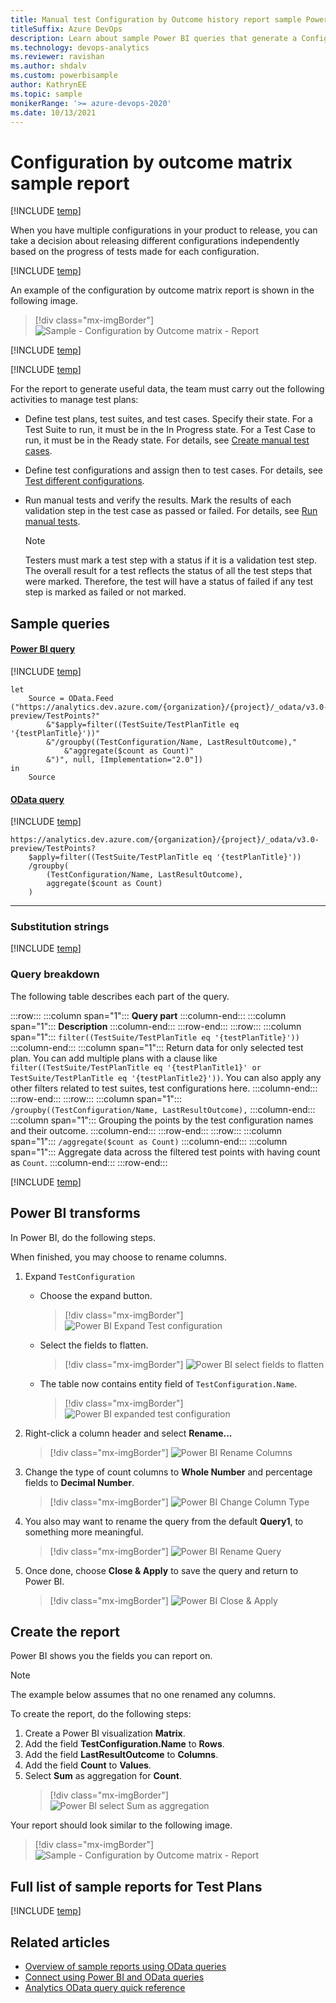 ```yaml
---
title: Manual test Configuration by Outcome history report sample Power BI report 
titleSuffix: Azure DevOps
description: Learn about sample Power BI queries that generate a Configuration by Outcome matrix report.
ms.technology: devops-analytics
ms.reviewer: ravishan
ms.author: shdalv
ms.custom: powerbisample
author: KathrynEE
ms.topic: sample
monikerRange: '>= azure-devops-2020'
ms.date: 10/13/2021
---
```


# Configuration by outcome matrix sample report

[!INCLUDE [temp](../includes/version-azure-devops-cloud.md)]

When you have multiple configurations in your product to release, you can take a decision about releasing different configurations independently based on the progress of tests made for each configuration. 

[!INCLUDE [temp](includes/preview-note.md)]

An example of the configuration by outcome matrix report is shown in the following image.
 
> [!div class="mx-imgBorder"] 
> ![Sample - Configuration by Outcome matrix - Report](media/odatapowerbi-configurationbyoutcome.png)

[!INCLUDE [temp](includes/sample-required-reading.md)]


[!INCLUDE [temp](./includes/prerequisites-power-bi-2020.md)]

For the report to generate useful data, the team must carry out the following activities to manage test plans:

- Define test plans, test suites, and test cases. Specify their state. For a Test Suite to run, it must be in the In Progress state. For a Test Case to run, it must be in the Ready state. For details, see [Create manual test cases](../../test/create-test-cases.md). 
- Define test configurations and assign then to  test cases. For details, see [Test different configurations](../../test/test-different-configurations.md).
- Run manual tests and verify the results. Mark the results of each validation step in the test case as passed or failed. For details, see [Run manual tests](../../test/run-manual-tests.md).

	> [!NOTE]  
	> Testers must mark a test step with a status if it is a validation test step. The overall result for a test reflects the status of all the test steps that were marked. Therefore, the test will have a status of failed if any test step is marked as failed or not marked.   


## Sample queries

#### [Power BI query](#tab/powerbi/)

[!INCLUDE [temp](includes/sample-powerbi-query.md)]

```
let 
    Source = OData.Feed ("https://analytics.dev.azure.com/{organization}/{project}/_odata/v3.0-preview/TestPoints?" 
        &"$apply=filter((TestSuite/TestPlanTitle eq '{testPlanTitle}'))" 
        &"/groupby((TestConfiguration/Name, LastResultOutcome)," 
            &"aggregate($count as Count)" 
        &")", null, [Implementation="2.0"]) 
in 
    Source
```

#### [OData query](#tab/odata/)

[!INCLUDE [temp](includes/sample-odata-query.md)]

```
https://analytics.dev.azure.com/{organization}/{project}/_odata/v3.0-preview/TestPoints?  
    $apply=filter((TestSuite/TestPlanTitle eq '{testPlanTitle}')) 
    /groupby( 
        (TestConfiguration/Name, LastResultOutcome),  
        aggregate($count as Count) 
    )
```

***

### Substitution strings

[!INCLUDE [temp](includes/sample-query-substitutions-3.md)]

### Query breakdown

The following table describes each part of the query.


:::row:::
   :::column span="1":::
   **Query part**
   :::column-end:::
   :::column span="1":::
   **Description**
   :::column-end:::
:::row-end:::
:::row:::
   :::column span="1":::
   `filter((TestSuite/TestPlanTitle eq '{testPlanTitle}')) `
   :::column-end:::
   :::column span="1":::
   Return data for only selected test plan. You can add multiple plans with a clause like `filter((TestSuite/TestPlanTitle eq '{testPlanTitle1}' or TestSuite/TestPlanTitle eq '{testPlanTitle2}'))`. You can also apply any other filters related to test suites, test configurations here.
   :::column-end:::
:::row-end:::
:::row:::
   :::column span="1":::
   `/groupby((TestConfiguration/Name, LastResultOutcome),`
   :::column-end:::
   :::column span="1":::
   Grouping the points by the test configuration names and their outcome.
   :::column-end:::
:::row-end:::
:::row:::
   :::column span="1":::
   `/aggregate($count as Count)`
   :::column-end:::
   :::column span="1":::
   Aggregate data across the filtered test points with having count as `Count`.
   :::column-end:::
:::row-end:::


[!INCLUDE [temp](includes/query-filters-test.md)]

## Power BI transforms

In Power BI, do the following steps.  

When finished, you may choose to rename columns. 

1. Expand `TestConfiguration`
    - Choose the expand button.

        > [!div class="mx-imgBorder"] 
	    > ![Power BI Expand Test configuration](media/powerbi-expand-testconfiguration.png)

    - Select the fields to flatten.

        > [!div class="mx-imgBorder"] 
	    > ![Power BI select fields to flatten](media/powerbi-testconfiguration-flatten.png)

    - The table now contains entity field of `TestConfiguration.Name`.

        > [!div class="mx-imgBorder"] 
	    > ![Power BI expanded test configuration](media/powerbi-expanded-testconfiguration.png)

1. Right-click a column header and select **Rename...**

	> [!div class="mx-imgBorder"] 
	> ![Power BI Rename Columns](media/powerbi-rename-columns.png)

1. Change the type of count columns to **Whole Number** and percentage fields to **Decimal Number**.

	> [!div class="mx-imgBorder"]
	> ![Power BI Change Column Type](media/powerbi-change-column-type.png)

1. You also may want to rename the query from the default **Query1**, to something more meaningful. 

	> [!div class="mx-imgBorder"] 
	> ![Power BI Rename Query](media/powerbi-rename-query.png)

1. Once done, choose **Close & Apply** to save the query and return to Power BI.

	> [!div class="mx-imgBorder"] 
	> ![Power BI Close & Apply](media/powerbi-close-apply.png)


## Create the report

Power BI shows you the fields you can report on. 

> [!NOTE]   
> The example below assumes that no one renamed any columns. 

To create the report, do the following steps:

1. Create a Power BI visualization **Matrix**.
1. Add the field **TestConfiguration.Name** to **Rows**.
1. Add the field **LastResultOutcome** to **Columns**.
1. Add the field **Count** to **Values**.
1. Select **Sum** as aggregation for **Count**.
	> [!div class="mx-imgBorder"] 
	> ![Power BI select Sum as aggregation](media/powerbi-sum-aggregation.png)

Your report should look similar to the following image.

> [!div class="mx-imgBorder"] 
> ![Sample - Configuration by Outcome matrix - Report](media/odatapowerbi-configurationbyoutcome.png)

## Full list of sample reports for Test Plans

[!INCLUDE [temp](includes/sample-full-list-test-plans.md)]

## Related articles

- [Overview of sample reports using OData queries](./sample-odata-overview.md)
- [Connect using Power BI and OData queries](./odataquery-connect.md)
- [Analytics OData query quick reference](../extend-analytics/quick-ref.md)